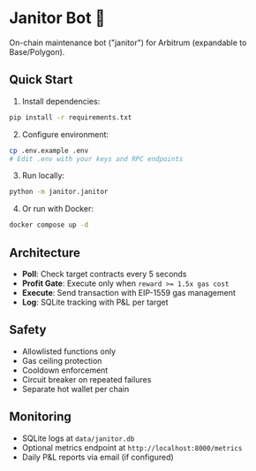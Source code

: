 # Janitor Bot 🧹

On-chain maintenance bot ("janitor") for Arbitrum (expandable to Base/Polygon).

## Quick Start

1. Install dependencies:
```bash
pip install -r requirements.txt
```

2. Configure environment:
```bash
cp .env.example .env
# Edit .env with your keys and RPC endpoints
```

3. Run locally:
```bash
python -m janitor.janitor
```

4. Or run with Docker:
```bash
docker compose up -d
```

## Architecture

- **Poll**: Check target contracts every 5 seconds
- **Profit Gate**: Execute only when `reward >= 1.5x gas cost`
- **Execute**: Send transaction with EIP-1559 gas management
- **Log**: SQLite tracking with P&L per target

## Safety

- Allowlisted functions only
- Gas ceiling protection
- Cooldown enforcement
- Circuit breaker on repeated failures
- Separate hot wallet per chain

## Monitoring

- SQLite logs at `data/janitor.db`
- Optional metrics endpoint at `http://localhost:8000/metrics`
- Daily P&L reports via email (if configured)